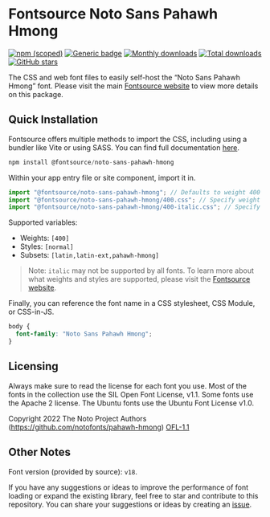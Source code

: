 # Fontsource Noto Sans Pahawh Hmong

[![npm (scoped)](https://img.shields.io/npm/v/@fontsource/noto-sans-pahawh-hmong?color=brightgreen)](https://www.npmjs.com/package/@fontsource/noto-sans-pahawh-hmong) [![Generic badge](https://img.shields.io/badge/fontsource-passing-brightgreen)](https://github.com/fontsource/fontsource) [![Monthly downloads](https://badgen.net/npm/dm/@fontsource/noto-sans-pahawh-hmong)](https://github.com/fontsource/fontsource) [![Total downloads](https://badgen.net/npm/dt/@fontsource/noto-sans-pahawh-hmong)](https://github.com/fontsource/fontsource) [![GitHub stars](https://img.shields.io/github/stars/fontsource/fontsource.svg?style=social&label=Star)](https://github.com/fontsource/fontsource/stargazers)

The CSS and web font files to easily self-host the “Noto Sans Pahawh Hmong” font. Please visit the main [Fontsource website](https://fontsource.org/fonts/noto-sans-pahawh-hmong) to view more details on this package.

## Quick Installation

Fontsource offers multiple methods to import the CSS, including using a bundler like Vite or using SASS. You can find full documentation [here](https://fontsource.org/docs/getting-started/introduction).

```javascript
npm install @fontsource/noto-sans-pahawh-hmong
```

Within your app entry file or site component, import it in.

```javascript
import "@fontsource/noto-sans-pahawh-hmong"; // Defaults to weight 400
import "@fontsource/noto-sans-pahawh-hmong/400.css"; // Specify weight
import "@fontsource/noto-sans-pahawh-hmong/400-italic.css"; // Specify weight and style
```

Supported variables:
- Weights: `[400]`
- Styles: `[normal]`
- Subsets: `[latin,latin-ext,pahawh-hmong]`

> Note: `italic` may not be supported by all fonts. To learn more about what weights and styles are supported, please visit the [Fontsource website](https://fontsource.org/fonts/noto-sans-pahawh-hmong).

Finally, you can reference the font name in a CSS stylesheet, CSS Module, or CSS-in-JS.

```css
body {
  font-family: "Noto Sans Pahawh Hmong";
}
```

## Licensing
Always make sure to read the license for each font you use. Most of the fonts in the collection use the SIL Open Font License, v1.1. Some fonts use the Apache 2 license. The Ubuntu fonts use the Ubuntu Font License v1.0.

Copyright 2022 The Noto Project Authors (https://github.com/notofonts/pahawh-hmong)
[OFL-1.1](http://scripts.sil.org/OFL)

## Other Notes
Font version (provided by source): `v18`.

If you have any suggestions or ideas to improve the performance of font loading or expand the existing library, feel free to star and contribute to this repository. You can share your suggestions or ideas by creating an [issue](https://github.com/fontsource/fontsource/issues).
